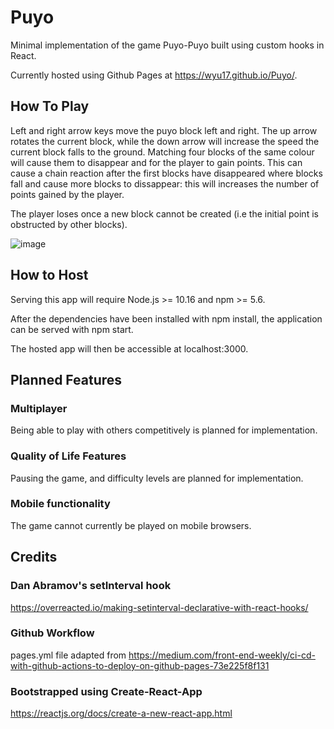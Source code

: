 # Puyo

Minimal implementation of the game Puyo-Puyo built using custom hooks in React. 

Currently hosted using Github Pages at https://wyu17.github.io/Puyo/.

## How To Play

Left and right arrow keys move the puyo block left and right. The up arrow rotates the current block, while the down arrow will increase the speed the current block falls to the ground. Matching four blocks of the same colour will cause them to disappear and for the player to gain points. This can cause a chain reaction after the first blocks have disappeared where blocks fall and cause more blocks to dissappear: this will increases the number of points gained by the player.

The player loses once a new block cannot be created (i.e the initial point is obstructed by other blocks).

![image](https://user-images.githubusercontent.com/62117275/109698211-e5989080-7bda-11eb-869e-4b63c2f0e371.png)

## How to Host

Serving this app will require Node.js >= 10.16 and npm >= 5.6.

After the dependencies have been installed with npm install, the application can be served with npm start. 

The hosted app will then be accessible at localhost:3000.  

## Planned Features

### Multiplayer

Being able to play with others competitively is planned for implementation.

### Quality of Life Features

Pausing the game, and difficulty levels are planned for implementation.

### Mobile functionality

The game cannot currently be played on mobile browsers.

## Credits

### Dan Abramov's setInterval hook 
https://overreacted.io/making-setinterval-declarative-with-react-hooks/

### Github Workflow
pages.yml file adapted from https://medium.com/front-end-weekly/ci-cd-with-github-actions-to-deploy-on-github-pages-73e225f8f131

### Bootstrapped using Create-React-App
https://reactjs.org/docs/create-a-new-react-app.html

